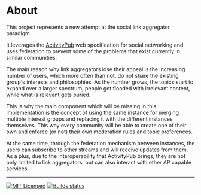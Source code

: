 # About

This project represents a new attempt at the social link aggregator paradigm.

It leverages the [ActivityPub](https://www.w3.org/TR/activitypub) web specification for social networking
and uses federation to prevent some of the problems that exist currently in similar communities.

<!-- The main problem it tries to solve is the dissolution over time of the community's interests and its split
into groups with tighter focused interests and dissenting  -->

The main reason why link aggregators lose their appeal is the increasing number of users, 
which more often than not, do not share the existing group's interests and philosophies. 
As the number grows, the topics start to expand over a larger spectrum, people get flooded with irrelevant content, 
while what is relevant gets buried. 
<!--From the an old member's perspective it's the "eternal September" effect.--> 

This is why the main component which will be missing in this implementation is the concept of using 
the same instance for merging multiple interest groups and replacing it with the different instances themselves.
This way every community will be able to create one of their own  and enforce (or not) 
their own moderation rules and topic preferences.

At the same time, through the federation mechanism between instances, the users can subscribe to other
streams and will receive updates from them. As a plus, due to the interoperability that ActivityPub brings,
they are not only limited to link aggregators, but can also interact with other AP capable services.

___

[![MIT Licensed](https://img.shields.io/github/license/mariusor/littr.go.svg)](https://raw.githubusercontent.com/mariusor/littr.go/master/LICENSE)
[![Builds status](https://builds.sr.ht/~mariusor/littr.go.svg)](https://builds.sr.ht/~mariusor/littr.go?)
